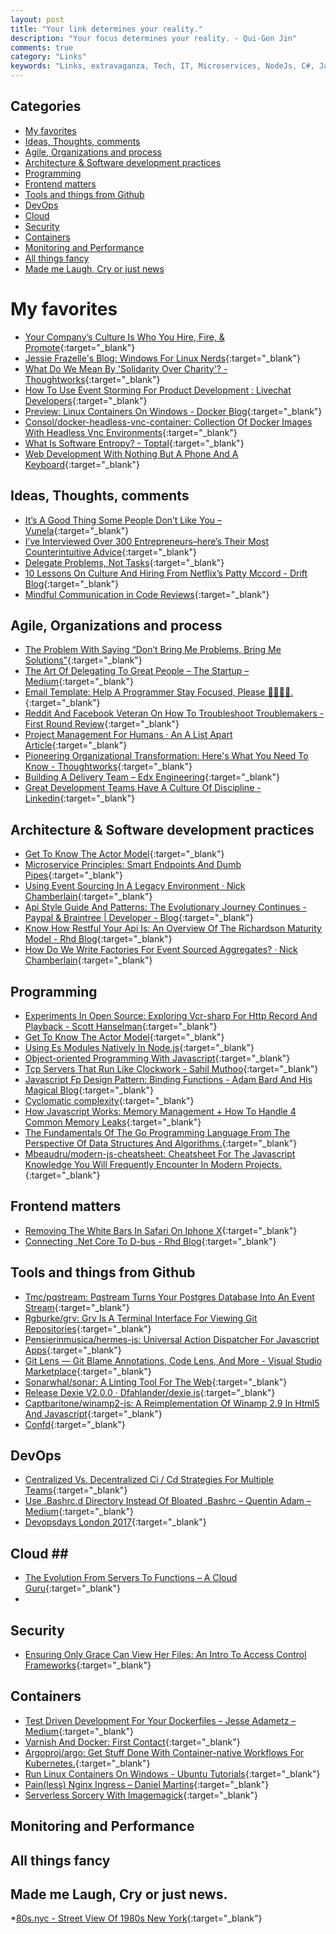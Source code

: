 ```yaml
---
layout: post
title: "Your link determines your reality."
description: "Your focus determines your reality. - Qui-Gon Jin"
comments: true
category: "Links"
keywords: "Links, extravaganza, Tech, IT, Microservices, NodeJs, C#, Javascript, Solution architecture"
---
```


## Categories ##
* [My favorites](#favorites)
* [Ideas, Thoughts, comments](#ideas)
* [Agile, Organizations and process](#agile)
* [Architecture & Software development practices](#development)
* [Programming](#net)
* [Frontend matters](#web)
* [Tools and things from Github](#tools)
* [DevOps](#devops)
* [Cloud](#cloud)
* [Security](#security)
* [Containers](#containers)
* [Monitoring and Performance](#monitoring)
* [All things fancy](#buzz)
* [Made me Laugh, Cry or just news](#news)

# My favorites<a name="favorites"></a> #
* [Your Company’s Culture Is Who You Hire, Fire, & Promote](https://medium.com/goactualize/your-companys-culture-is-who-you-hire-fire-and-promote-c69f84902983?__s=wakwmyepmhismx8ehtnp){:target="_blank"}
* [Jessie Frazelle's Blog: Windows For Linux Nerds](https://blog.jessfraz.com/post/windows-for-linux-nerds/){:target="_blank"}
* [What Do We Mean By 'Solidarity Over Charity'? - Thoughtworks](https://www.thoughtworks.com/insights/blog/what-do-we-mean-solidarity-over-charity){:target="_blank"}
* [How To Use Event Storming For Product Development : Livechat Developers](https://developers.livechatinc.com/blog/event-storming-for-product-development/){:target="_blank"}
* [Preview: Linux Containers On Windows - Docker Blog](https://blog.docker.com/2017/09/preview-linux-containers-on-windows/){:target="_blank"}
* [Consol/docker-headless-vnc-container: Collection Of Docker Images With Headless Vnc Environments](https://github.com/ConSol/docker-headless-vnc-container){:target="_blank"}
* [What Is Software Entropy? - Toptal](https://www.toptal.com/software/software-entropy-explained){:target="_blank"}
* [Web Development With Nothing But A Phone And A Keyboard](https://jack.ofspades.com/web-development-with-nothing-but-a-phone-and-a-keyboard/){:target="_blank"}


## Ideas, Thoughts, comments <a name="ideas"></a> ##
* [It’s A Good Thing Some People Don’t Like You – Vunela](https://magazine.vunela.com/its-a-good-thing-some-people-don-t-like-you-189b86f1bf7f?__s=wakwmyepmhismx8ehtnp){:target="_blank"}
* [I’ve Interviewed Over 300 Entrepreneurs–here’s Their Most Counterintuitive Advice](https://www.fastcompany.com/40457790/ive-interviewed-over-300-entrepreneurs-heres-their-most-counterintuitive-advice?__s=wakwmyepmhismx8ehtnp){:target="_blank"}
* [Delegate Problems, Not Tasks](https://medium.com/swlh/the-art-of-delegating-great-people-55cf1b4b752f?__s=wakwmyepmhismx8ehtnp){:target="_blank"}
* [10 Lessons On Culture And Hiring From Netflix’s Patty Mccord - Drift Blog](https://blog.drift.com/lessons-from-patty-mccord/){:target="_blank"}
* [Mindful Communication in Code Reviews](http://amyciavolino.com/assets/MindfulCommunicationInCodeReviews.pdf){:target="_blank"}


## Agile, Organizations and process<a name="agile"></a> ##
* [The Problem With Saying “Don’t Bring Me Problems, Bring Me Solutions”](https://hbr.org/2017/09/the-problem-with-saying-dont-bring-me-problems-bring-me-solutions?__s=wakwmyepmhismx8ehtnp){:target="_blank"}
* [The Art Of Delegating To Great People – The Startup – Medium](https://medium.com/swlh/the-art-of-delegating-great-people-55cf1b4b752f?__s=wakwmyepmhismx8ehtnp){:target="_blank"}
* [Email Template: Help A Programmer Stay Focused, Please 👩‍💻👨‍💻.](https://medium.com/@orenellenbogen/email-template-help-a-programmer-stay-focused-please-b9fcde4bfb8){:target="_blank"}
* [Reddit And Facebook Veteran On How To Troubleshoot Troublemakers - First Round Review](http://firstround.com/review/reddit-and-facebook-veteran-on-how-to-troubleshoot-troublemakers/){:target="_blank"}
* [Project Management For Humans · An A List Apart Article](https://alistapart.com/article/project-management-for-humans){:target="_blank"}
* [Pioneering Organizational Transformation: Here's What You Need To Know - Thoughtworks](https://www.thoughtworks.com/insights/blog/10-tips-transformation-guide-pioneers){:target="_blank"}
* [Building A Delivery Team – Edx Engineering](https://engineering.edx.org/building-a-delivery-team-8201d06f1021){:target="_blank"}
* [Great Development Teams Have A Culture Of Discipline - Linkedin](https://www.linkedin.com/pulse/20141022145416-6200243-great-development-teams-have-a-culture-of-discpline/){:target="_blank"}
 
## Architecture & Software development practices <a name="development"></a> ##
* [Get To Know The Actor Model](https://monades.roperzh.com/get-to-know-the-actor-model/){:target="_blank"}
* [Microservice Principles: Smart Endpoints And Dumb Pipes](https://medium.com/@nathankpeck/microservice-principles-smart-endpoints-and-dumb-pipes-5691d410700f){:target="_blank"}
* [Using Event Sourcing In A Legacy Environment · Nick Chamberlain](https://buildplease.com/pages/poisonpill/){:target="_blank"}
* [Api Style Guide And Patterns: The Evolutionary Journey Continues - Paypal & Braintree | Developer - Blog](https://devblog.paypal.com/announcing-the-latest-api-style-guide/){:target="_blank"}
* [Know How Restful Your Api Is: An Overview Of The Richardson Maturity Model - Rhd Blog](https://developers.redhat.com/blog/2017/09/13/know-how-restful-your-api-is-an-overview-of-the-richardson-maturity-model/){:target="_blank"}
* [How Do We Write Factories For Event Sourced Aggregates? · Nick Chamberlain](https://buildplease.com/pages/constructing-aggregates/){:target="_blank"}

## Programming <a name="net"></a> ##
* [Experiments In Open Source: Exploring Vcr-sharp For Http Record And Playback - Scott Hanselman](https://www.hanselman.com/blog/ExperimentsInOpenSourceExploringVcrsharpForHttpRecordAndPlayback.aspx){:target="_blank"}
* [Get To Know The Actor Model](https://monades.roperzh.com/get-to-know-the-actor-model/){:target="_blank"}
* [Using Es Modules Natively In Node.js](http://2ality.com/2017/09/native-esm-node.html){:target="_blank"}
* [Object-oriented Programming With Javascript](https://code.tutsplus.com/articles/Object-Oriented-Programming-JavaScript--cms-29256){:target="_blank"}
* [Tcp Servers That Run Like Clockwork - Sahil Muthoo](https://sahilm.com/tcp-servers-that-run-like-clockwork/){:target="_blank"}
* [Javascript Fp Design Pattern: Binding Functions - Adam Bard And His Magical Blog](https://adambard.com/blog/javascript-design-pattern-binding-functions/){:target="_blank"}
* [Cyclomatic complexity](https://blog.ndepend.com/understanding-cyclomatic-complexity/){:target="_blank"}
* [How Javascript Works: Memory Management + How To Handle 4 Common Memory Leaks](https://blog.sessionstack.com/how-javascript-works-memory-management-how-to-handle-4-common-memory-leaks-3f28b94cfbec){:target="_blank"}
* [The Fundamentals Of The Go Programming Language From The Perspective Of Data Structures And Algorithms.](http://www.golangprograms.com/data-structure-and-algorithms.html){:target="_blank"}
* [Mbeaudru/modern-js-cheatsheet: Cheatsheet For The Javascript Knowledge You Will Frequently Encounter In Modern Projects.](https://github.com/mbeaudru/modern-js-cheatsheet){:target="_blank"}


## Frontend matters <a name="web"></a> ##
* [Removing The White Bars In Safari On Iphone X](http://stephenradford.me/removing-the-white-bars-in-safari-on-iphone-x/){:target="_blank"}
* [Connecting .Net Core To D-bus - Rhd Blog](https://developers.redhat.com/blog/2017/09/18/connecting-net-core-d-bus/){:target="_blank"}

## Tools and things from Github <a name="tools"></a> ##
* [Tmc/pqstream: Pqstream Turns Your Postgres Database Into An Event Stream](https://github.com/tmc/pqstream){:target="_blank"}
* [Rgburke/grv: Grv Is A Terminal Interface For Viewing Git Repositories](https://github.com/rgburke/grv){:target="_blank"}
* [Pensierinmusica/hermes-js: Universal Action Dispatcher For Javascript Apps](https://github.com/pensierinmusica/hermes-js){:target="_blank"}
* [Git Lens — Git Blame Annotations, Code Lens, And More - Visual Studio Marketplace](https://marketplace.visualstudio.com/items?itemName=eamodio.gitlens){:target="_blank"}
* [Sonarwhal/sonar: A Linting Tool For The Web](https://github.com/sonarwhal/sonar){:target="_blank"}
* [Release Dexie V2.0.0 · Dfahlander/dexie.js](https://github.com/dfahlander/Dexie.js/releases/tag/v2.0.0){:target="_blank"}
* [Captbaritone/winamp2-js: A Reimplementation Of Winamp 2.9 In Html5 And Javascript](https://github.com/captbaritone/winamp2-js){:target="_blank"}
* [Confd](http://www.confd.io/){:target="_blank"}

## DevOps<a name="devops"></a> ##
* [Centralized Vs. Decentralized Ci / Cd Strategies For Multiple Teams](https://medium.com/@oprearocks/centralized-vs-decentralized-ci-cd-strategies-for-multiple-teams-dd1ba792c1ac){:target="_blank"}
* [Use .Bashrc.d Directory Instead Of Bloated .Bashrc – Quentin Adam – Medium](https://medium.com/@waxzce/use-bashrc-d-directory-instead-of-bloated-bashrc-50204d5389ff){:target="_blank"}
* [Devopsdays London 2017](https://gist.github.com/philandstuff/ed45d2a0184597ab18ebc9d9bd988047){:target="_blank"}

## Cloud <a name="cloud"></a>##
* [The Evolution From Servers To Functions – A Cloud Guru](https://read.acloud.guru/the-evolution-from-servers-to-functions-21833b576744){:target="_blank"}
* 

## Security<a name="security"></a> ##
* [Ensuring Only Grace Can View Her Files: An Intro To Access Control Frameworks](https://medium.com/@jkebertz/ensuring-only-grace-can-view-her-files-an-intro-to-access-control-frameworks-e3640ba05a31){:target="_blank"}


## Containers <a name="containers"></a> ##
* [Test Driven Development For Your Dockerfiles – Jesse Adametz – Medium](https://medium.com/@jesseadametz/test-driven-development-for-your-dockerfiles-350d4d415df7){:target="_blank"}
* [Varnish And Docker: First Contact](https://info.varnish-software.com/blog/varnish-docker){:target="_blank"}
* [Argoproj/argo: Get Stuff Done With Container-native Workflows For Kubernetes.](https://github.com/argoproj/argo){:target="_blank"}
* [Run Linux Containers On Windows - Ubuntu Tutorials](https://tutorials.ubuntu.com/tutorial/tutorial-windows-ubuntu-hyperv-containers#0){:target="_blank"}
* [Pain(less) Nginx Ingress – Daniel Martins](http://danielfm.me/posts/painless-nginx-ingress.html){:target="_blank"}
* [Serverless Sorcery With Imagemagick](https://blog.alexellis.io/serverless-imagemagick/){:target="_blank"}


## Monitoring and Performance <a name="monitoring"></a> ##

## All things fancy <a name="buzz"></a> ##

## Made me Laugh, Cry or just news. <a name="news"></a> ##
*[80s.nyc - Street View Of 1980s New York](http://80s.nyc/){:target="_blank"}
